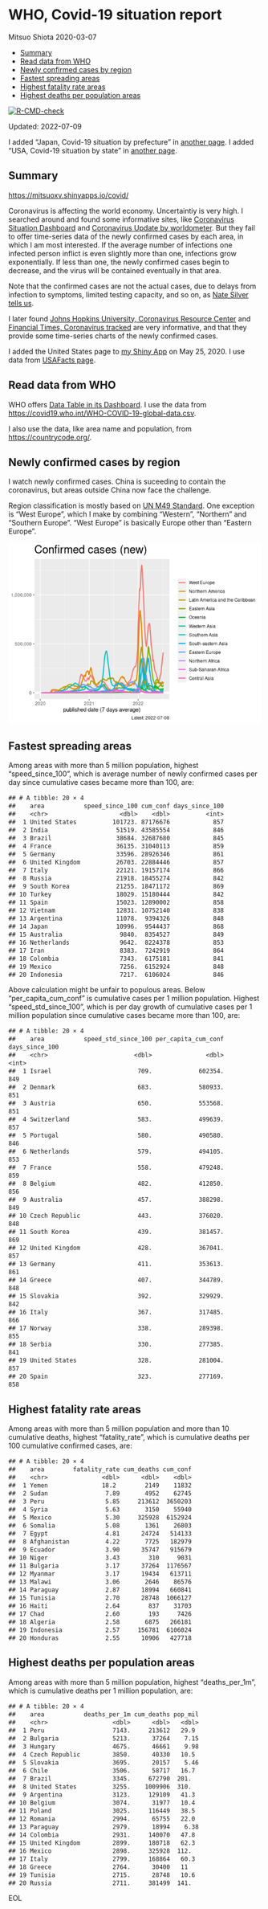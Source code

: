 WHO, Covid-19 situation report
================
Mitsuo Shiota
2020-03-07

-   [Summary](#summary)
-   [Read data from WHO](#read-data-from-who)
-   [Newly confirmed cases by region](#newly-confirmed-cases-by-region)
-   [Fastest spreading areas](#fastest-spreading-areas)
-   [Highest fatality rate areas](#highest-fatality-rate-areas)
-   [Highest deaths per population
    areas](#highest-deaths-per-population-areas)

<!-- badges: start -->

[![R-CMD-check](https://github.com/mitsuoxv/covid/actions/workflows/R-CMD-check.yaml/badge.svg)](https://github.com/mitsuoxv/covid/actions/workflows/R-CMD-check.yaml)
<!-- badges: end -->

Updated: 2022-07-09

I added “Japan, Covid-19 situation by prefecture” in [another
page](Japan.md). I added “USA, Covid-19 situation by state” in [another
page](USA.md).

## Summary

<https://mitsuoxv.shinyapps.io/covid/>

Coronavirus is affecting the world economy. Uncertaintiy is very high. I
searched around and found some informative sites, like [Coronavirus
Situation
Dashboard](https://who.maps.arcgis.com/apps/opsdashboard/index.html#/c88e37cfc43b4ed3baf977d77e4a0667)
and [Coronavirus Update by
worldometer](https://www.worldometers.info/coronavirus/). But they fail
to offer time-series data of the newly confirmed cases by each area, in
which I am most interested. If the average number of infections one
infected person inflict is even slightly more than one, infections grow
exponentially. If less than one, the newly confirmed cases begin to
decrease, and the virus will be contained eventually in that area.

Note that the confirmed cases are not the actual cases, due to delays
from infection to symptoms, limited testing capacity, and so on, as
[Nate Silver tells
us](https://fivethirtyeight.com/features/coronavirus-case-counts-are-meaningless/).

I later found [Johns Hopkins University, Coronavirus Resource
Center](https://coronavirus.jhu.edu/) and [Financial Times, Coronavirus
tracked](https://www.ft.com/content/a26fbf7e-48f8-11ea-aeb3-955839e06441)
are very informative, and that they provide some time-series charts of
the newly confirmed cases.

I added the United States page to [my Shiny
App](https://mitsuoxv.shinyapps.io/covid/) on May 25, 2020. I use data
from [USAFacts
page](https://usafacts.org/visualizations/coronavirus-covid-19-spread-map/).

## Read data from WHO

WHO offers [Data Table in its Dashboard](https://covid19.who.int/table).
I use the data from
<https://covid19.who.int/WHO-COVID-19-global-data.csv>.

I also use the data, like area name and population, from
<https://countrycode.org/>.

## Newly confirmed cases by region

I watch newly confirmed cases. China is suceeding to contain the
coronavirus, but areas outside China now face the challenge.

Region classification is mostly based on [UN M49
Standard](https://unstats.un.org/unsd/methodology/m49/). One exception
is “West Europe”, which I make by combining “Western”, “Northern” and
“Southern Europe”. “West Europe” is basically Europe other than “Eastern
Europe”.

![](README_files/figure-gfm/chart-1.png)<!-- -->

## Fastest spreading areas

Among areas with more than 5 million population, highest
“speed_since_100”, which is average number of newly confirmed cases per
day since cumulative cases became more than 100, are:

    ## # A tibble: 20 × 4
    ##    area           speed_since_100 cum_conf days_since_100
    ##    <chr>                    <dbl>    <dbl>          <int>
    ##  1 United States          101723. 87176676            857
    ##  2 India                   51519. 43585554            846
    ##  3 Brazil                  38684. 32687680            845
    ##  4 France                  36135. 31040113            859
    ##  5 Germany                 33596. 28926346            861
    ##  6 United Kingdom          26703. 22884446            857
    ##  7 Italy                   22121. 19157174            866
    ##  8 Russia                  21918. 18455274            842
    ##  9 South Korea             21255. 18471172            869
    ## 10 Turkey                  18029. 15180444            842
    ## 11 Spain                   15023. 12890002            858
    ## 12 Vietnam                 12831. 10752140            838
    ## 13 Argentina               11078.  9394326            848
    ## 14 Japan                   10996.  9544437            868
    ## 15 Australia                9840.  8354527            849
    ## 16 Netherlands              9642.  8224378            853
    ## 17 Iran                     8383.  7242919            864
    ## 18 Colombia                 7343.  6175181            841
    ## 19 Mexico                   7256.  6152924            848
    ## 20 Indonesia                7217.  6106024            846

Above calculation might be unfair to populous areas. Below
“per_capita_cum_conf” is cumulative cases per 1 million population.
Highest “speed_std_since_100”, which is per day growth of cumulative
cases per 1 million population since cumulative cases became more than
100, are:

    ## # A tibble: 20 × 4
    ##    area           speed_std_since_100 per_capita_cum_conf days_since_100
    ##    <chr>                        <dbl>               <dbl>          <int>
    ##  1 Israel                        709.             602354.            849
    ##  2 Denmark                       683.             580933.            851
    ##  3 Austria                       650.             553568.            851
    ##  4 Switzerland                   583.             499639.            857
    ##  5 Portugal                      580.             490580.            846
    ##  6 Netherlands                   579.             494105.            853
    ##  7 France                        558.             479248.            859
    ##  8 Belgium                       482.             412850.            856
    ##  9 Australia                     457.             388298.            849
    ## 10 Czech Republic                443.             376020.            848
    ## 11 South Korea                   439.             381457.            869
    ## 12 United Kingdom                428.             367041.            857
    ## 13 Germany                       411.             353613.            861
    ## 14 Greece                        407.             344789.            848
    ## 15 Slovakia                      392.             329929.            842
    ## 16 Italy                         367.             317485.            866
    ## 17 Norway                        338.             289398.            855
    ## 18 Serbia                        330.             277385.            841
    ## 19 United States                 328.             281004.            857
    ## 20 Spain                         323.             277169.            858

## Highest fatality rate areas

Among areas with more than 5 million population and more than 10
cumulative deaths, highest “fatality_rate”, which is cumulative deaths
per 100 cumulative confirmed cases, are:

    ## # A tibble: 20 × 4
    ##    area        fatality_rate cum_deaths cum_conf
    ##    <chr>               <dbl>      <dbl>    <dbl>
    ##  1 Yemen               18.2        2149    11832
    ##  2 Sudan                7.89       4952    62745
    ##  3 Peru                 5.85     213612  3650203
    ##  4 Syria                5.63       3150    55940
    ##  5 Mexico               5.30     325928  6152924
    ##  6 Somalia              5.08       1361    26803
    ##  7 Egypt                4.81      24724   514133
    ##  8 Afghanistan          4.22       7725   182979
    ##  9 Ecuador              3.90      35747   915679
    ## 10 Niger                3.43        310     9031
    ## 11 Bulgaria             3.17      37264  1176567
    ## 12 Myanmar              3.17      19434   613711
    ## 13 Malawi               3.06       2646    86576
    ## 14 Paraguay             2.87      18994   660841
    ## 15 Tunisia              2.70      28748  1066127
    ## 16 Haiti                2.64        837    31703
    ## 17 Chad                 2.60        193     7426
    ## 18 Algeria              2.58       6875   266181
    ## 19 Indonesia            2.57     156781  6106024
    ## 20 Honduras             2.55      10906   427718

## Highest deaths per population areas

Among areas with more than 5 million population, highest
“deaths_per_1m”, which is cumulative deaths per 1 million population,
are:

    ## # A tibble: 20 × 4
    ##    area           deaths_per_1m cum_deaths pop_mil
    ##    <chr>                  <dbl>      <dbl>   <dbl>
    ##  1 Peru                   7143.     213612   29.9 
    ##  2 Bulgaria               5213.      37264    7.15
    ##  3 Hungary                4675.      46661    9.98
    ##  4 Czech Republic         3850.      40330   10.5 
    ##  5 Slovakia               3695.      20157    5.46
    ##  6 Chile                  3506.      58717   16.7 
    ##  7 Brazil                 3345.     672790  201.  
    ##  8 United States          3255.    1009906  310.  
    ##  9 Argentina              3123.     129109   41.3 
    ## 10 Belgium                3074.      31977   10.4 
    ## 11 Poland                 3025.     116449   38.5 
    ## 12 Romania                2994.      65755   22.0 
    ## 13 Paraguay               2979.      18994    6.38
    ## 14 Colombia               2931.     140070   47.8 
    ## 15 United Kingdom         2899.     180718   62.3 
    ## 16 Mexico                 2898.     325928  112.  
    ## 17 Italy                  2799.     168864   60.3 
    ## 18 Greece                 2764.      30400   11   
    ## 19 Tunisia                2715.      28748   10.6 
    ## 20 Russia                 2711.     381499  141.

EOL
